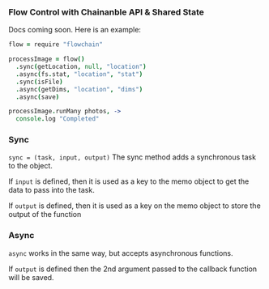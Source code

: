 ### Flow Control with Chainanble API & Shared State

Docs coming soon. Here is an example:

```coffeescript
flow = require "flowchain"

processImage = flow()
  .sync(getLocation, null, "location")
  .async(fs.stat, "location", "stat")
  .sync(isFile)
  .async(getDims, "location", "dims")
  .async(save)

processImage.runMany photos, ->
  console.log "Completed"
```

### Sync
`sync = (task, input, output)`
The sync method adds a synchronous task to the object.

If `input` is defined, then it is used as a key to the memo object to get the data to pass into the task.

If `output` is defined, then it is used as a key on the memo object to store the output of the function

### Async
`async` works in the same way, but accepts asynchronous functions.

If `output` is defined then the 2nd argument passed to the callback function will be saved.